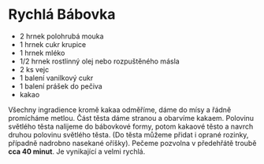 # Rychlá Bábovka

* 2 hrnek polohrubá mouka
* 1 hrnek cukr krupice
* 1 hrnek mléko
* 1/2 hrnek rostlinný olej nebo rozpuštěného másla
* 2 ks vejc
* 1 balení vanilkový cukr
* 1 balení prášek do pečiva
* kakao

Všechny ingradience kromě kakaa odměříme, dáme do mísy a řádně promícháme metlou.
Část těsta dáme stranou a obarvíme kakaem. Polovinu světlého těsta nalijeme do
bábovkové formy, potom kakaové těsto a navrch druhou polovinu světlého těsta.
(Do těsta můžeme přidat i oprané rozinky, případně nadrobno nasekané oříšky).
Pečeme pozvolna v předehřátě troubě **cca 40 minut**. Je vynikající a velmi rychlá.
